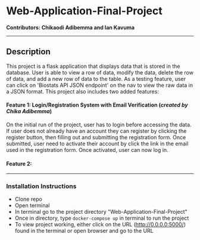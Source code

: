 # Web-Application-Final-Project

**Contributors: Chikaodi Adibemma and Ian Kavuma**

---

## Description

This project is a flask application that displays data that is stored in the database. User is able to view a row of data, 
modify the data, delete the row of data, and add a new row of data to the table. As a testing feature, user can click on 
'Biostats API JSON endpoint' on the nav to view the raw data in a JSON format. This project also includes two added features:

#### Feature 1: Login/Registration System with Email Verification        (*created by Chika Adibemma*)

On the initial run of the project, user has to login before accessing the data. If user does not already have an account
 they can register by clicking the register button, then filling out and submitting the registration form. Once submitted, 
 user need to activate their account by click the link in the email used in the registration form. Once activated, user can now log in.

#### Feature 2:



---

### Installation Instructions

   - Clone repo
   - Open terminal
   - In terminal go to the project directory "Web-Application-Final-Project"
   - Once in directory, type `docker-compose up` in terminal to run the project
   - To view project working, either click on the URL (http://0.0.0.0:5000/) found in the terminal or open browser and go to the URL

